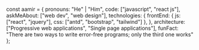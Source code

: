 const aamir = {
    pronouns: "He" | "Him",
    code: ["javascript", "react js"],
    askMeAbout: ["web dev", "web design"],
    technologies: {
        frontEnd: {
            js: ["react", "jquery"],
            css: ["antd", "bootstrap", "tailwind"]
        },
    },
    architecture: ["Progressive web applications", "Single page applications"],
    funFact: "There are two ways to write error-free programs; only the third one works"
};
